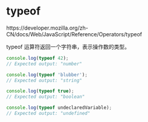 # typeof

<div class="o">https://developer.mozilla.org/zh-CN/docs/Web/JavaScript/Reference/Operators/typeof</div>

typeof 运算符返回一个字符串，表示操作数的类型。

<div class="run"></div>

```javaScript
console.log(typeof 42);
// Expected output: "number"

console.log(typeof 'blubber');
// Expected output: "string"

console.log(typeof true);
// Expected output: "boolean"

console.log(typeof undeclaredVariable);
// Expected output: "undefined"
```
